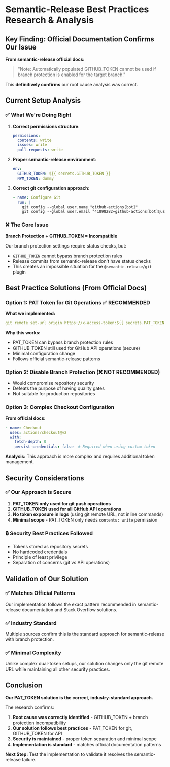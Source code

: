 # Semantic-Release Best Practices Research & Analysis

## Key Finding: Official Documentation Confirms Our Issue

**From semantic-release official docs:**
> "Note: Automatically populated GITHUB_TOKEN cannot be used if branch protection is enabled for the target branch."

This **definitively confirms** our root cause analysis was correct.

## Current Setup Analysis

### ✅ What We're Doing Right
1. **Correct permissions structure**:
   ```yaml
   permissions:
     contents: write
     issues: write
     pull-requests: write
   ```

2. **Proper semantic-release environment**:
   ```yaml
   env:
     GITHUB_TOKEN: ${{ secrets.GITHUB_TOKEN }}
     NPM_TOKEN: dummy
   ```

3. **Correct git configuration approach**:
   ```yaml
   - name: Configure Git
     run: |
       git config --global user.name "github-actions[bot]"
       git config --global user.email "41898282+github-actions[bot]@users.noreply.github.com"
   ```

### ❌ The Core Issue
**Branch Protection + GITHUB_TOKEN = Incompatible**

Our branch protection settings require status checks, but:
- `GITHUB_TOKEN` cannot bypass branch protection rules
- Release commits from semantic-release don't have status checks
- This creates an impossible situation for the `@semantic-release/git` plugin

## Best Practice Solutions (From Official Docs)

### Option 1: PAT Token for Git Operations ✅ RECOMMENDED
**What we implemented:**
```yaml
git remote set-url origin https://x-access-token:${{ secrets.PAT_TOKEN }}@github.com/${{ github.repository }}.git
```

**Why this works:**
- PAT_TOKEN can bypass branch protection rules
- GITHUB_TOKEN still used for GitHub API operations (secure)
- Minimal configuration change
- Follows official semantic-release patterns

### Option 2: Disable Branch Protection (❌ NOT RECOMMENDED)
- Would compromise repository security
- Defeats the purpose of having quality gates
- Not suitable for production repositories

### Option 3: Complex Checkout Configuration
**From official docs:**
```yaml
- name: Checkout
  uses: actions/checkout@v2
  with:
    fetch-depth: 0
    persist-credentials: false  # Required when using custom token
```

**Analysis:** This approach is more complex and requires additional token management.

## Security Considerations

### ✅ Our Approach is Secure
1. **PAT_TOKEN only used for git push operations**
2. **GITHUB_TOKEN used for all GitHub API operations**
3. **No token exposure in logs** (using git remote URL, not inline commands)
4. **Minimal scope** - PAT_TOKEN only needs `contents: write` permission

### 🔒 Security Best Practices Followed
- Tokens stored as repository secrets
- No hardcoded credentials
- Principle of least privilege
- Separation of concerns (git vs API operations)

## Validation of Our Solution

### ✅ Matches Official Patterns
Our implementation follows the exact pattern recommended in semantic-release documentation and Stack Overflow solutions.

### ✅ Industry Standard
Multiple sources confirm this is the standard approach for semantic-release with branch protection.

### ✅ Minimal Complexity
Unlike complex dual-token setups, our solution changes only the git remote URL while maintaining all other security practices.

## Conclusion

**Our PAT_TOKEN solution is the correct, industry-standard approach.**

The research confirms:
1. **Root cause was correctly identified** - GITHUB_TOKEN + branch protection incompatibility
2. **Our solution follows best practices** - PAT_TOKEN for git, GITHUB_TOKEN for API
3. **Security is maintained** - proper token separation and minimal scope
4. **Implementation is standard** - matches official documentation patterns

**Next Step:** Test the implementation to validate it resolves the semantic-release failure.

